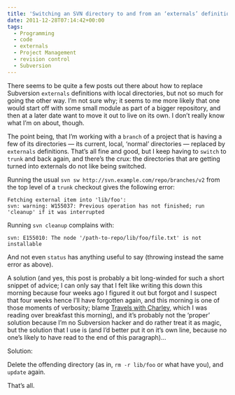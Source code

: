 ```yaml
---
title: 'Switching an SVN directory to and from an ‘externals’ definition'
date: 2011-12-28T07:14:42+00:00
tags:
  - Programming
  - code
  - externals
  - Project Management
  - revision control
  - Subversion
---
```

There seems to be quite a few posts out there about how to replace Subversion `externals` definitions with local directories,
but not so much for going the other way. I’m not sure why; it seems to me more likely that one would start off with some small module as part of a bigger repository,
and then at a later date want to move it out to live on its own. I don’t really know what I’m on about, though.

The point being, that I’m working with a `branch` of a project that is having a few of its directories — its current, local, ‘normal’ directories
— replaced by `externals` definitions. That’s all fine and good, but I keep having to `switch` to `trunk` and back again, and there’s the crux:
the directories that are getting turned into externals do not like being switched.

Running the usual `svn sw http://svn.example.com/repo/branches/v2` from the top level of a `trunk` checkout gives the following error:

    Fetching external item into 'lib/foo':
    svn: warning: W155037: Previous operation has not finished; run 'cleanup' if it was interrupted

Running `svn cleanup` complains with:

    svn: E155010: The node '/path-to-repo/lib/foo/file.txt' is not installable

And not even `status` has anything useful to say (throwing instead the same error as above).

A solution (and yes, this post is probably a bit long-winded for such a short snippet of advice;
I can only say that I felt like writing this down this morning because four weeks ago I figured it out
but forgot and I suspect that four weeks hence I’ll have forgotten again, and this morning is one of those moments of verbosity;
blame [Travels with Charley](http://openlibrary.org/works/OL23192W/Travels_with_Charley "Open Library record: Travels with Charley, by John Steinbeck."),
which I was reading over breakfast this morning),
and it’s probably not the ‘proper’ solution because I’m no Subversion hacker
and do rather treat it as magic, but the solution that I use is
(and I’d better put it on it’s own line, because no one’s likely to have read to the end of this paragraph)…

Solution:

Delete the offending directory (as in, `rm -r lib/foo` or what have you), and `update` again.

That’s all.
